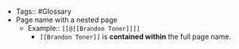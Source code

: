 - Tags:: #Glossary
- Page name with a nested page 
    - Example:: `[[@[[Brandon Toner]]]]`
        - `[[Brandon Toner]]` is **contained within** the full page name.
